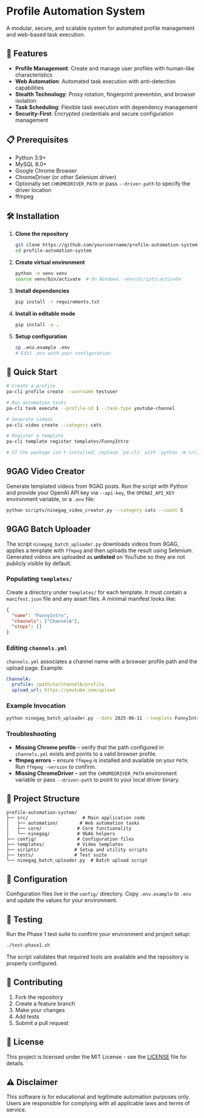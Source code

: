 # Profile Automation System

A modular, secure, and scalable system for automated profile management and web-based task execution.

## 🚀 Features

- **Profile Management**: Create and manage user profiles with human-like characteristics
- **Web Automation**: Automated task execution with anti-detection capabilities
- **Stealth Technology**: Proxy rotation, fingerprint prevention, and browser isolation
- **Task Scheduling**: Flexible task execution with dependency management
- **Security-First**: Encrypted credentials and secure configuration management

## 📋 Prerequisites

- Python 3.9+
- MySQL 8.0+
- Google Chrome Browser
- ChromeDriver (or other Selenium driver)
- Optionally set `CHROMEDRIVER_PATH` or pass `--driver-path` to specify the driver location
- ffmpeg

## 🛠️ Installation

1. **Clone the repository**
   ```bash
   git clone https://github.com/yourusername/profile-automation-system.git
   cd profile-automation-system
   ```

2. **Create virtual environment**
   ```bash
   python -m venv venv
   source venv/bin/activate  # On Windows: venv\Scripts\activate
   ```

3. **Install dependencies**
   ```bash
   pip install -r requirements.txt
   ```

4. **Install in editable mode**
   ```bash
   pip install -e .
   ```

5. **Setup configuration**
   ```bash
   cp .env.example .env
   # Edit .env with your configuration
   ```


## 🎯 Quick Start

```bash
# Create a profile
pa-cli profile create --username testuser

# Run automation tasks
pa-cli task execute --profile-id 1 --task-type youtube-channel

# Generate videos
pa-cli video create --category cats

# Register a template
pa-cli template register templates/FunnyIntro

# If the package isn't installed, replace `pa-cli` with `python -m src.cli`
```

## 9GAG Video Creator

Generate templated videos from 9GAG posts. Run the script with Python and
provide your OpenAI API key via `--api-key`, the `OPENAI_API_KEY` environment
variable, or a `.env` file:

```bash
python scripts/ninegag_video_creator.py --category cats --count 5
```

## 9GAG Batch Uploader

The script `ninegag_batch_uploader.py` downloads videos from 9GAG,
applies a template with `ffmpeg` and then uploads the result using
Selenium. Generated videos are uploaded as **unlisted** on YouTube so
they are not publicly visible by default.

### Populating `templates/`

Create a directory under `templates/` for each template. It must contain
a `manifest.json` file and any asset files. A minimal manifest looks
like:

```json
{
  "name": "FunnyIntro",
  "channels": ["ChannelA"],
  "steps": []
}
```

### Editing `channels.yml`

`channels.yml` associates a channel name with a browser profile path and
the upload page. Example:

```yaml
ChannelA:
  profile: /path/to/channelA/profile
  upload_url: https://youtube.com/upload
```

### Example Invocation

```bash
python ninegag_batch_uploader.py --date 2025-06-11 --template FunnyIntro
```

### Troubleshooting

- **Missing Chrome profile** – verify that the path configured in
  `channels.yml` exists and points to a valid browser profile.
- **ffmpeg errors** – ensure `ffmpeg` is installed and available on your
  `PATH`. Run `ffmpeg -version` to confirm.
- **Missing ChromeDriver** – set the `CHROMEDRIVER_PATH` environment variable or pass
  `--driver-path` to point to your local driver binary.

## 📁 Project Structure

```
profile-automation-system/
├── src/                    # Main application code
│   ├── automation/        # Web automation tasks
│   ├── core/             # Core functionality
│   └── ninegag/          # 9GAG helpers
├── config/               # Configuration files
├── templates/            # Video templates
├── scripts/             # Setup and utility scripts
├── tests/               # Test suite
└── ninegag_batch_uploader.py  # Batch upload script
```

## 🔧 Configuration

Configuration files live in the `config/` directory. Copy `.env.example` to `.env` and update the values for your environment.

## 🧪 Testing

Run the Phase 1 test suite to confirm your environment and project setup:

```bash
./test-phase1.sh
```

The script validates that required tools are available and the repository is properly configured.

## 🤝 Contributing

1. Fork the repository
2. Create a feature branch
3. Make your changes
4. Add tests
5. Submit a pull request

## 📄 License

This project is licensed under the MIT License - see the [LICENSE](LICENSE) file for details.

## ⚠️ Disclaimer

This software is for educational and legitimate automation purposes only. Users are responsible for complying with all applicable laws and terms of service.
